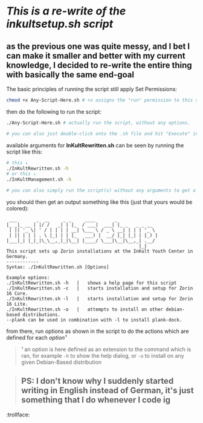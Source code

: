 # ***This is a re-write of the inkultsetup.sh script***
## **as the previous one was quite messy, and I bet I can make it smaller and better with my current knowledge, I decided to re-write the entire thing with basically the same end-goal**

The basic principles of running the script still apply
Set Permissions:
```bash
chmod +x Any-Script-Here.sh # +x assigns the "run" permission to this script, making it able to be executed.
```
then do the following to run the script:
```bash
./Any-Script-Here.sh # actually run the script, without any options.

# you can also just double-click onto the .sh file and hit "Execute" in the upcoming window
```

available arguments for **InKultRewritten.sh** can be seen by running the script like this:
```bash
# this ↓
./InKultRewritten.sh -h
# or this ↓
./InKultManagement.sh -h

# you can also simply run the script(s) without any arguments to get a UI
```

you should then get an output something like this (just that yours would be colored):
```
 ___       _  __     _ _     ____       _               
|_ _|_ __ | |/ /   _| | |_  / ___|  ___| |_ _   _ _ __  
 | || '_ \| ' / | | | | __| \___ \ / _ \ __| | | | '_ \ 
 | || | | | . \ |_| | | |_   ___) |  __/ |_| |_| | |_) |
|___|_| |_|_|\_\__,_|_|\__| |____/ \___|\__|\__,_| .__/ 
                                                 |_|    
This script sets up Zorin installations at the InKult Youth Center in Germany.
------------
Syntax: ./InKultRewritten.sh [Options]

Example options:
./InKultRewritten.sh -h   |   shows a help page for this script
./InKultRewritten.sh -c   |   starts installation and setup for Zorin 16 Core.
./InKultRewritten.sh -l   |   starts installation and setup for Zorin 16 Lite.
./InKultRewritten.sh -o   |   attempts to install on other debian-based distributions.
--plank can be used in combination with -l to install plank-dock.
```

from there, run options as shown in the script to do the actions which are defined for each *option¹*


> ¹ an option is here defined as an extension to the command which is ran, for example `-h` to show the help dialog, or `-o` to install on any given Debian-Based distribution

> ## PS: I don't know why I suddenly started writing in English instead of German, it's just something that I do whenever I code ig

:trollface:
